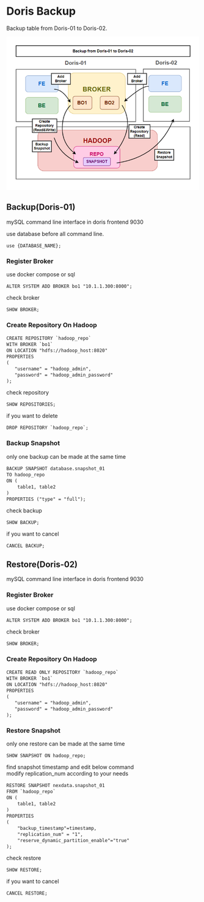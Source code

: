 # Doris Backup

Backup table from Doris-01 to Doris-02.  

![image](./backup.png)

## Backup(Doris-01)

mySQL command line interface in doris frontend 9030  

use database before all command line.  
```
use {DATABASE_NAME};
```

### Register Broker

use docker compose or sql  

```
ALTER SYSTEM ADD BROKER bo1 "10.1.1.300:8000";
```

check broker  
```
SHOW BROKER;
```

### Create Repository On Hadoop

```
CREATE REPOSITORY `hadoop_repo`
WITH BROKER `bo1`
ON LOCATION "hdfs://hadoop_host:8020"
PROPERTIES
(
   "username" = "hadoop_admin",
   "password" = "hadoop_admin_password"
);
```

check repository
```
SHOW REPOSITORIES;
```

if you want to delete
```
DROP REPOSITORY `hadoop_repo`;
```

### Backup Snapshot

only one backup can be made at the same time  

```
BACKUP SNAPSHOT database.snapshot_01
TO hadoop_repo
ON (
    table1, table2
)
PROPERTIES ("type" = "full");
```

check backup
```
SHOW BACKUP;
```

if you want to cancel
```
CANCEL BACKUP;
```


## Restore(Doris-02)

mySQL command line interface in doris frontend 9030  

### Register Broker

use docker compose or sql  

```
ALTER SYSTEM ADD BROKER bo1 "10.1.1.300:8000";
```

check broker  
```
SHOW BROKER;
```

### Create Repository On Hadoop

```
CREATE READ ONLY REPOSITORY `hadoop_repo`
WITH BROKER `bo1`
ON LOCATION "hdfs://hadoop_host:8020"
PROPERTIES
(
   "username" = "hadoop_admin",
   "password" = "hadoop_admin_password"
);
```

### Restore Snapshot

only one restore can be made at the same time  

```
SHOW SNAPSHOT ON hadoop_repo;
```
find snapshot timestamp and edit below command  
modify replication_num according to your needs  

```
RESTORE SNAPSHOT nexdata.snapshot_01
FROM `hadoop_repo`
ON (
    table1, table2
)
PROPERTIES
(
    "backup_timestamp"=timestamp,
    "replication_num" = "1",
    "reserve_dynamic_partition_enable"="true"
);
```

check restore
```
SHOW RESTORE;
```

if you want to cancel
```
CANCEL RESTORE;
```